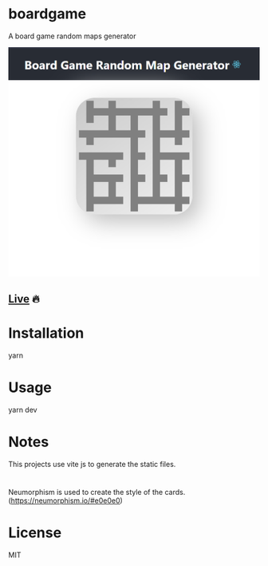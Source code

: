 # boardgame
A board game random maps generator

![Demo](/public/boardgame.png)

## [Live](https://nervous-newton-974fa3.netlify.app/) 🔥


# Installation

yarn

# Usage

yarn dev


# Notes
This projects use vite js to generate the static files.

# 
Neumorphism is used to create the style of the cards. (https://neumorphism.io/#e0e0e0)
# License
MIT


